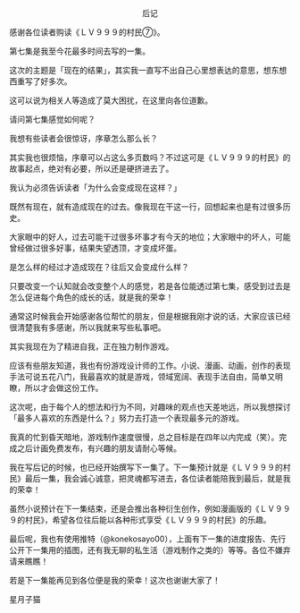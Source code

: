 <p align="center">后记</p>

感谢各位读者购读《ＬＶ９９９的村民⑦》。

第七集是我至今花最多时间去写的一集。

这次的主题是「现在的结果」，其实我一直写不出自己心里想表达的意思，想东想西重写了好多次。

这可以说为相关人等造成了莫大困扰，在这里向各位道歉。

请问第七集感觉如何呢？

我想有些读者会很惊讶，序章怎么那么长？

其实我也很烦恼，序章可以占这么多页数吗？不过这可是《ＬＶ９９９的村民》的故事起点，绝对有必要，所以还是硬挤进去了。

我认为必须告诉读者「为什么会变成现在这样？」

既然有现在，就有造成现在的过去。像我现在干这一行，回想起来也是有过很多历史。

大家眼中的好人，过去可能干过很多坏事才有今天的地位；大家眼中的坏人，可能曾经做过很多好事，结果失望透顶，才变成坏蛋。

是怎么样的经过才造成现在？往后又会变成什么样？

只要改变一个认知就会改变整个人的感觉，若是各位能透过第七集，感受到过去是怎么促进每个角色的成长的话，就是我的荣幸！

通常这时候我会开始感谢各位帮忙的朋友，但是根据我刚才说的话，大家应该已经很清楚我有多感谢，所以我就来写些私事吧。

其实我现在为了精进自我，正在独力制作游戏。

应该有些朋友知道，我也有份游戏设计师的工作。小说、漫画、动画，创作的表现手法可说五花八门，我最喜欢的就是游戏，领域宽阔、表现手法自由，简单又明瞭，所以才会做这份工作。

这次呢，由于每个人的想法和行为不同，对趣味的观点也天差地远，所以我想探讨「最多人喜欢的东西是什么？」努力去打造一个表现最多元的游戏。

我真的忙到昏天暗地，游戏制作速度很慢，总之目标是在四年以内完成（笑）。完成之后计画免费发布，有兴趣的朋友请耐心等候。

我在写后记的时候，也已经开始撰写下一集了。下一集预计就是《ＬＶ９９９的村民》最后一集，我会诚心诚意，把灵魂都写进去，各位读者能陪我到最后，就是我的荣幸！

虽然小说预计在下一集结束，还是会推出各种衍生创作，例如漫画版的《ＬＶ９９９的村民》，希望各位往后能以各种形式享受《ＬＶ９９９的村民》的乐趣。

最后呢，我也有使用推特（@konekosayo00），上面有下一集的进度报告、先行公开下一集用的插图，还有我无聊的私生活（游戏制作之类的）等等。各位不嫌弃请来瞧瞧！

若是下一集能再见到各位便是我的荣幸！这次也谢谢大家了！

星月子猫

